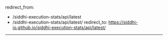redirect_from:
  - /siddhi-execution-stats/api/latest
  - /siddhi-execution-stats/api/latest/
redirect_to: https://siddhi-io.github.io/siddhi-execution-stats/api/latest/
---
